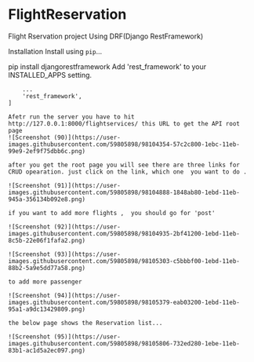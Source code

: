 # FlightReservation
 Flight Rservation project Using DRF(Django RestFramework)
 
 Installation
Install using ``pip``...

pip install djangorestframework
Add 'rest_framework' to your INSTALLED_APPS setting.

```INSTALLED_APPS = [
    ...
    'rest_framework',
]

Afetr run the server you have to hit http://127.0.0.1:8000/flightservices/ this URL to get the API root page 
![Screenshot (90)](https://user-images.githubusercontent.com/59805898/98104354-57c2c800-1ebc-11eb-99e9-2ef9f75dbb6c.png)

after you get the root page you will see there are three links for CRUD opearation. just click on the link, which one  you want to do .

![Screenshot (91)](https://user-images.githubusercontent.com/59805898/98104888-1848ab80-1ebd-11eb-945a-356134b092e8.png)

if you want to add more flights ,  you should go for 'post' 

![Screenshot (92)](https://user-images.githubusercontent.com/59805898/98104935-2bf41200-1ebd-11eb-8c5b-22e06f1fafa2.png)

![Screenshot (93)](https://user-images.githubusercontent.com/59805898/98105303-c5bbbf00-1ebd-11eb-88b2-5a9e5dd77a58.png)

to add more passenger 

![Screenshot (94)](https://user-images.githubusercontent.com/59805898/98105379-eab03200-1ebd-11eb-95a1-a9dc13429809.png)

the below page shows the Reservation list...

![Screenshot (95)](https://user-images.githubusercontent.com/59805898/98105806-732ed280-1ebe-11eb-83b1-ac1d5a2ec097.png)
